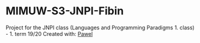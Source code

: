# MIMUW-S3-JNPI-Fibin
Project for the JNPI class (Languages and Programming Paradigms 1. class) - 1. term 19/20
Created with: [Pawel](https://github.com/Pawel494)